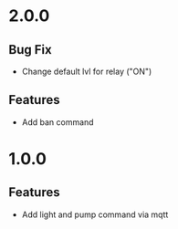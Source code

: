 # 2.0.0
## Bug Fix
- Change default lvl for relay ("ON")

## Features
- Add ban command 

# 1.0.0
## Features
- Add light and pump command via mqtt
